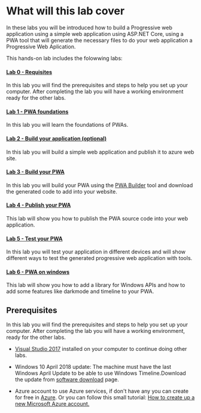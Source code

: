 # What will this lab cover

In these labs you will be introduced how to build a Progressive web application using a simple web application using ASP.NET Core, using a PWA tool that will generate the necessary files to do your web application a Progressive Web Aplication.

This hands-on lab includes the folowwing labs:

#### [Lab 0 - Requisites ](Lab-part-0.md) ####

In this lab you will find the prerequisites and steps to help you set up your computer. After completing the lab you will have a working environment ready for the other labs.

#### [Lab 1 - PWA foundations](Lab-part-1.md) ####

In this lab you will learn the foundations of PWAs.

#### [Lab 2 - Build your application (optional)](Lab-part-2.md) ####

In this lab you will build a simple web application and publish it to azure web site.

#### [Lab 3 - Build your PWA](Lab-part-3.md) ####

In this lab you will build your PWA using the [PWA Builder](https://www.pwabuilder.com) tool and download the generated code to add into your website.

#### [Lab 4 - Publish your PWA ](Lab-part-5.md) ####

This lab will show you how to publish the PWA source code into your web application.

#### [Lab 5 - Test your PWA](Lab-part-6.md) ####

In this lab you will test your application in different devices and will show different ways to test the generated progressive web application with tools.

#### [Lab 6 - PWA on windows](Lab-part-7.md) ####

This lab will show you how to add a library for Windows APIs and how to add some features like darkmode and timeline to your PWA.


## Prerequisites

In this lab you will find the prerequisites and steps to help you set up your computer. After completing the lab you will have a working environment, ready for the other labs.



- [Visual Studio 2017](https://developer.microsoft.com/windows/downloads) installed on your computer to continue doing other labs.

- Windows 10 April 2018 update: The machine must have the last Windows April Update to be able to use Windows Timeline.Download the update from [software download](https://www.microsoft.com/en-us/software-download/windows10) page.

-  Azure account to use Azure services, if don't have any you can create for free in [Azure](https://azure.microsoft.com/en-us/free/).
Or you can follow this small tutorial: [How to create up a new Microsoft Azure account.](https://www.acronis.com/en-us/articles/create-microsoft-azure-account/)
